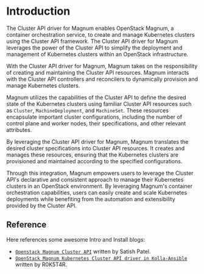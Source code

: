 # Introduction

The Cluster API driver for Magnum enables OpenStack Magnum, a container
orchestration service, to create and manage Kubernetes clusters using the
Cluster API framework. The Cluster API driver for Magnum leverages the power of
the Cluster API to simplify the deployment and management of Kubernetes clusters
within an OpenStack infrastructure.

With the Cluster API driver for Magnum, Magnum takes on the responsibility of
creating and maintaining the Cluster API resources. Magnum interacts with the
Cluster API controllers and reconcilers to dynamically provision and manage
Kubernetes clusters.

Magnum utilizes the capabilities of the Cluster API to define the desired state
of the Kubernetes clusters using familiar Cluster API resources such as `Cluster`,
`MachineDeployment`, and `MachineSet`. These resources encapsulate important
cluster configurations, including the number of control plane and worker nodes,
their specifications, and other relevant attributes.

By leveraging the Cluster API driver for Magnum, Magnum translates the desired
cluster specifications into Cluster API resources. It creates and manages these
resources, ensuring that the Kubernetes clusters are provisioned and maintained
according to the specified configurations.

Through this integration, Magnum empowers users to leverage the Cluster API's
declarative and consistent approach to manage their Kubernetes clusters in an
OpenStack environment. By leveraging Magnum's container orchestration
capabilities, users can easily create and scale Kubernetes deployments while
benefiting from the automation and extensibility provided by the Cluster API.

## Reference

Here references some awesome Intro and Install blogs:

- [`Openstack Magnum Cluster API`](https://satishdotpatel.github.io/openstack-magnum-capi/) written by Satish Patel.
- [`OpenStack Magnum Kubernetes Cluster API driver in Kolla-Ansible`](https://www.roksblog.de/openstack-magnum-cluster-api-driver/) written by R0K5T4R.
